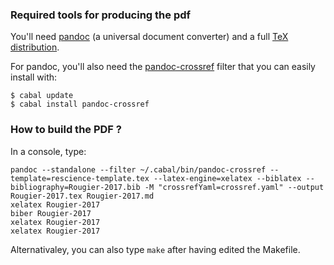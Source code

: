 ### Required tools for producing the pdf

You'll need [pandoc](http://pandoc.org) (a universal document converter) and a
full [TeX distribution](https://www.tug.org/texlive/).

For pandoc, you'll also need the
[pandoc-crossref](https://github.com/lierdakil/pandoc-crossref) filter that you can
easily install with:

```
$ cabal update
$ cabal install pandoc-crossref
```

### How to build the PDF ?

In a console, type:

```
pandoc --standalone --filter ~/.cabal/bin/pandoc-crossref --template=rescience-template.tex --latex-engine=xelatex --biblatex --bibliography=Rougier-2017.bib -M "crossrefYaml=crossref.yaml" --output Rougier-2017.tex Rougier-2017.md
xelatex Rougier-2017
biber Rougier-2017
xelatex Rougier-2017
xelatex Rougier-2017
```

Alternativaley, you can also type `make` after having edited the Makefile.
